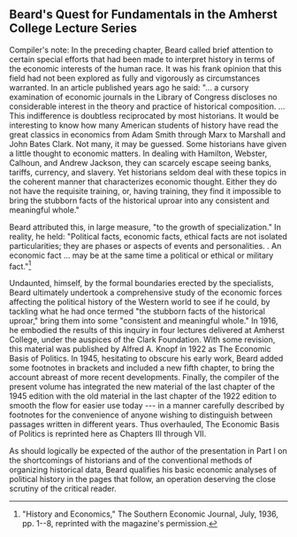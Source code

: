 ## Beard's Quest for Fundamentals in the Amherst College Lecture Series

Compiler's note: In the preceding chapter, Beard called
brief attention to certain special efforts that had been made
to interpret history in terms of the economic interests of
the human race. It was his frank opinion that this field
had not been explored as fully and vigorously as circumstances
warranted. In an article published years ago he
said: "... a cursory examination of economic journals in
the Library of Congress discloses no considerable interest
in the theory and practice of historical composition. ...
This indifference is doubtless reciprocated by most historians.
It would be interesting to know how many American
students of history have read the great classics in economics
from Adam Smith through Marx to Marshall and
John Bates Clark. Not many, it may be guessed. Some
historians have given a little thought to economic matters.
In dealing with Hamilton, Webster, Calhoun, and Andrew
Jackson, they can scarcely escape seeing banks, tariffs,
currency, and slavery. Yet historians seldom deal with
these topics in the coherent manner that characterizes
economic thought. Either they do not have the requisite
training, or, having training, they find it impossible to
bring the stubborn facts of the historical uproar into any
consistent and meaningful whole."

Beard attributed this, in large measure, "to the growth
of specialization." In reality, he held: "Political facts, economic
facts, ethical facts are not isolated particularities;
they are phases or aspects of events and personalities. .
An economic fact ... may be at the same time a political
or ethical or military fact."[^/37]


[^/37]: "History and Economics," The Southern Economic Journal,
July, 1936, pp. 1--8, reprinted with the magazine's permission.

Undaunted, himself, by the formal boundaries erected
by the specialists, Beard ultimately undertook a comprehensive
study of the economic forces affecting the political
history of the Western world to see if he could, by tackling
what he had once termed "the stubborn facts of the historical
uproar," bring them into some "consistent and
meaningful whole." In 1916, he embodied the results of
this inquiry in four lectures delivered at Amherst College,
under the auspices of the Clark Foundation. With some
revision, this material was published by Alfred A. Knopf in
1922 as The Economic Basis of Politics. In 1945, hesitating
to obscure his early work, Beard added some footnotes
in brackets and included a new fifth chapter, to
bring the account abreast of more recent developments.
Finally, the compiler of the present volume has integrated
the new material of the last chapter of the 1945 edition
with the old material in the last chapter of the 1922 edition
to smooth the flow for easier use today --- in a manner
carefully described by footnotes for the convenience of
anyone wishing to distinguish between passages written in
different years. Thus overhauled, The Economic Basis of
Politics is reprinted here as Chapters III through VII.

As should logically be expected of the author of the
presentation in Part I on the shortcomings of historians
and of the conventional methods of organizing historical
data, Beard qualifies his basic economic analyses of political
history in the pages that follow, an operation deserving
the close scrutiny of the critical reader.
